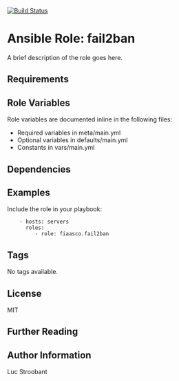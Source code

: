 [![Build Status](https://travis-ci.com/fiaasco/fail2ban.svg?branch=master)](https://travis-ci.com/fiaasco/fail2ban)

# Ansible Role: fail2ban

A brief description of the role goes here.

## Requirements



## Role Variables


Role variables are documented inline in the following files:
- Required variables in meta/main.yml
- Optional variables in defaults/main.yml
- Constants in vars/main.yml


## Dependencies


## Examples

Include the role in your playbook:

```
    - hosts: servers
      roles:
         - role: fiaasco.fail2ban
```

## Tags

No tags available.

## License

MIT

## Further Reading



## Author Information

Luc Stroobant
